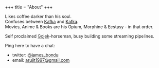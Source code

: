 +++
title = "About"
+++

Likes coffee darker than his soul. \
Confuses between [Kafka](https://en.wikipedia.org/wiki/Franz_Kafka) and [Kafka](https://kafka.apache.org/). \
Movies, Anime & Books are his Opium, Morphine & Ecstasy - in that order.

Self proclaimed [Gojek](http://gojek.io)-horseman, busy building some streaming pipelines.


Ping here to have a chat:
- twitter: [@james_bondu](https://twitter.com/james_bondu)
- email: arujit1997@gmail.com

